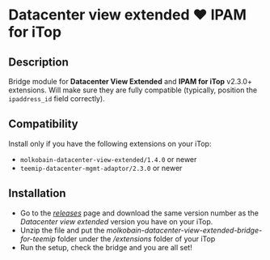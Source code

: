 # Datacenter view extended ❤ IPAM for iTop

## Description
Bridge module for **Datacenter View Extended** and **IPAM for iTop** v2.3.0+ extensions. Will make sure they are fully compatible (typically, position the `ipaddress_id` field correctly).

## Compatibility
Install only if you have the following extensions on your iTop:
* `molkobain-datacenter-view-extended/1.4.0` or newer
* `teemip-datacenter-mgmt-adaptor/2.3.0` or newer

## Installation
* Go to the _[releases](https://github.com/Molkobain/itop-datacenter-view-extended-bridge-for-teemip/releases)_ page and download the same version number as the _Datacenter view extended_ version you have on your iTop.
* Unzip the file and put the _molkobain-datacenter-view-extended-bridge-for-teemip_ folder under the _/extensions_ folder of your iTop
* Run the setup, check the bridge and you are all set!
